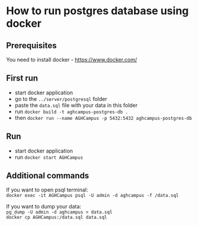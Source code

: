 # How to run postgres database using docker

## Prerequisites

You need to install docker - https://www.docker.com/

## First run
* start docker application
* go to the `../server/postgresql` folder
* paste the `data.sql` file with your data in this folder
* run `docker build -t aghcampus-postgres-db .` 
* then `docker run --name AGHCampus -p 5432:5432 aghcampus-postgres-db` 

## Run
* start docker application
* run `docker start AGHCampus`

## Additional commands

If you want to open psql terminal:\
`docker exec -it AGHCampus psql -U admin -d aghcampus -f /data.sql`

If you want to dump your data: \
`pg_dump -U admin -d aghcampus > data.sql` \
`docker cp AGHCampus:/data.sql data.sql`